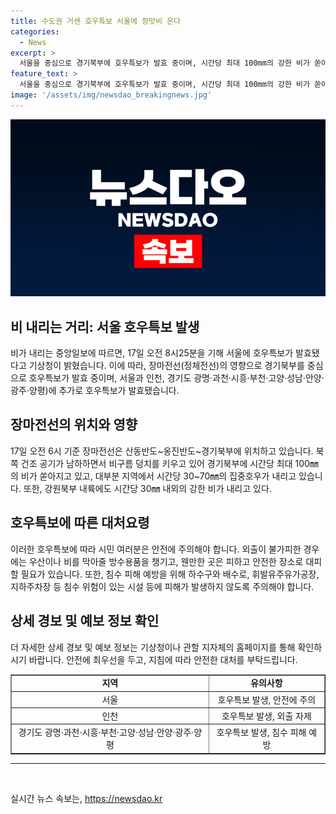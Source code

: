 ```yaml
---
title: 수도권 거센 호우특보 서울에 장맛비 온다
categories:
  - News
excerpt: >
  서울을 중심으로 경기북부에 호우특보가 발효 중이며, 시간당 최대 100mm의 강한 비가 쏟아지고 있습니다. 장마전선으로 인해 비구름이 커지고 있으며, 인천과 경기도 일부 지역에도 호우특보가 발효 중입니다. 강한 비는 북한으로 향하는 산동반도에서 경기북부까지 이어지고 있으며, 이에 따라 대부분 지역에서 30~70mm의 집중호우가 예상됩니다. 강원북부 내륙 지역도 시간당 30mm 내외의 강한 비가 예상됩니다.
feature_text: >
  서울을 중심으로 경기북부에 호우특보가 발효 중이며, 시간당 최대 100mm의 강한 비가 쏟아지고 있습니다. 장마전선으로 인해 비구름이 커지고 있으며, 인천과 경기도 일부 지역에도 호우특보가 발효 중입니다. 강한 비는 북한으로 향하는 산동반도에서 경기북부까지 이어지고 있으며, 이에 따라 대부분 지역에서 30~70mm의 집중호우가 예상됩니다. 강원북부 내륙 지역도 시간당 30mm 내외의 강한 비가 예상됩니다.
image: '/assets/img/newsdao_breakingnews.jpg'
---
```


<p><img src="/assets/img/newsdao_breakingnews.jpg" alt="cryptoinkorea 속보" /></p>

<h2>비 내리는 거리: 서울 호우특보 발생</h2>

<p>비가 내리는 중앙일보에 따르면, 17일 오전 8시25분을 기해 서울에 호우특보가 발효됐다고 기상청이 밝혔습니다. 이에 따라, 장마전선(정체전선)의 영향으로 경기북부를 중심으로 호우특보가 발효 중이며, 서울과 인천, 경기도 광명·과천·시흥·부천·고양·성남·안양·광주·양평)에 추가로 호우특보가 발효됐습니다.</p>

<h2>장마전선의 위치와 영향</h2>

<p data-ke-size="size16">17일 오전 6시 기준 장마전선은 산동반도~옹진반도~경기북부에 위치하고 있습니다. 북쪽 건조 공기가 남하하면서 비구름 덩치를 키우고 있어 경기북부에 시간당 최대 100㎜의 비가 쏟아지고 있고, 대부분 지역에서 시간당 30~70㎜의 집중호우가 내리고 있습니다. 또한, 강원북부 내륙에도 시간당 30㎜ 내외의 강한 비가 내리고 있다.</p>

<h2>호우특보에 따른 대처요령</h2>

<p data-ke-size="size16">이러한 호우특보에 따라 시민 여러분은 안전에 주의해야 합니다. 외출이 불가피한 경우에는 우산이나 비를 막아줄 방수용품을 챙기고, 웬만한 곳은 피하고 안전한 장소로 대피할 필요가 있습니다. 또한, 침수 피해 예방을 위해 하수구와 배수로, 휘발유주유가공장, 지하주차장 등 침수 위험이 있는 시설 등에 피해가 발생하지 않도록 주의해야 합니다.</p>

<h2>상세 경보 및 예보 정보 확인</h2>

<p data-ke-size="size16">더 자세한 상세 경보 및 예보 정보는 기상청이나 관할 지자체의 홈페이지를 통해 확인하시기 바랍니다. 안전에 최우선을 두고, 지침에 따라 안전한 대처를 부탁드립니다.</p>

<table style="width: 100%;" border="1">
<tbody>
<tr>
<td style="text-align: center; height: 17px;"><b>지역</b></td>
<td style="text-align: center; height: 17px;"><b>유의사항</b></td>
</tr>
<tr>
<td style="text-align: center; height: 17px;">서울</td>
<td style="text-align: center; height: 17px;">호우특보 발생, 안전에 주의</td>
</tr>
<tr>
<td style="text-align: center; height: 17px;">인천</td>
<td style="text-align: center; height: 17px;">호우특보 발생, 외출 자제</td>
</tr>
<tr>
<td style="text-align: center; height: 17px;">경기도 광명·과천·시흥·부천·고양·성남·안양·광주·양평</td>
<td style="text-align: center; height: 17px;">호우특보 발생, 침수 피해 예방</td>
</tr>
</tbody>
</table>

<hr>

<p data-ke-size="size16">&nbsp;</p>
실시간 뉴스 속보는, <a href="https://newsdao.kr" rel="dofollow">https://newsdao.kr</a>


